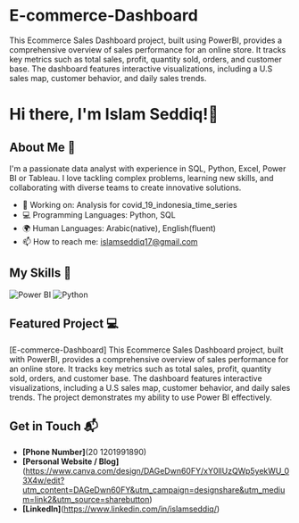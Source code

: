 # E-commerce-Dashboard
This Ecommerce Sales Dashboard project, built using PowerBI, provides a comprehensive overview of sales performance for an online store. It tracks key metrics such as total sales, profit, quantity sold, orders, and customer base. The dashboard features interactive visualizations, including a U.S sales map, customer behavior, and daily sales trends.
# Hi there, I'm Islam Seddiq!👋

## About Me 🚀

I'm a passionate data analyst with experience in SQL, Python, Excel, Power BI or Tableau. I love tackling complex problems, learning new skills, and collaborating with diverse teams to create innovative solutions.

- 🔭 Working on: Analysis for covid_19_indonesia_time_series 
- 💻 Programming Languages: Python, SQL
- 🌍 Human Languages: Arabic(native), English(fluent)
- 📫 How to reach me: islamseddiq17@gmail.com

## My Skills 🧠

![Power BI](https://drive.google.com/drive/folders/1ZjWI4FefGHOG5lSEvmp4cnmGlnUoxCtq?usp=drive_link)
![Python](https://colab.research.google.com/drive/10oUDQfylLUPO6rltLC_Zsaj4d_q-fHsX?usp=drive_link)

## Featured Project 💻

[E-commerce-Dashboard] This Ecommerce Sales Dashboard project, built with PowerBI, provides a comprehensive overview of sales performance for an online store. It tracks key metrics such as total sales, profit, quantity sold, orders, and customer base. The dashboard features interactive visualizations, including a U.S sales map, customer behavior, and daily sales trends. The project demonstrates my ability to use Power BI effectively.


## Get in Touch 📬
- **[Phone Number]**(20 1201991890)
- **[Personal Website / Blog]**(https://www.canva.com/design/DAGeDwn60FY/xY0llUzQWp5yekWU_03X4w/edit?utm_content=DAGeDwn60FY&utm_campaign=designshare&utm_medium=link2&utm_source=sharebutton)
- **[LinkedIn]**(https://www.linkedin.com/in/islamseddiq/)

